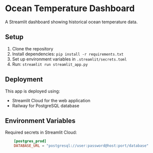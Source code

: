 # Ocean Temperature Dashboard

A Streamlit dashboard showing historical ocean temperature data.

## Setup

1. Clone the repository
2. Install dependencies: `pip install -r requirements.txt`
3. Set up environment variables in `.streamlit/secrets.toml`
4. Run: `streamlit run streamlit_app.py`

## Deployment

This app is deployed using:
- Streamlit Cloud for the web application
- Railway for PostgreSQL database

## Environment Variables

Required secrets in Streamlit Cloud:
``` toml
    [postgres_prod]
    DATABASE_URL = "postgresql://user:password@host:port/database"
```